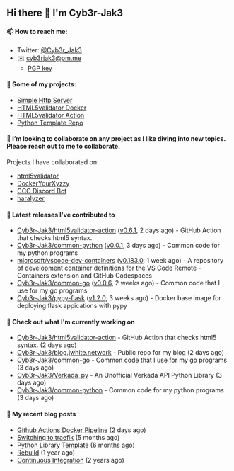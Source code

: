 ## Hi there 👋 I'm Cyb3r-Jak3

#### 📫 How to reach me:
  - Twitter: [@Cyb3r_Jak3](https://twitter.com/Cyb3r_Jak3)
  - ✉️ cyb3rjak3@pm.me
    - [PGP key](https://gist.githubusercontent.com/Cyb3r-Jak3/d1068b61b50239b171faf018a0269f67/raw/b876db002e6b0630795382c0b9134771ffa5fe3a/cyb3rjak3@pm.me.asc)

#### 🔭 Some of my projects:
  - [Simple Http Server](https://github.com/Cyb3r-Jak3/simple_http_server)
  - [HTML5validator Docker](https://github.com/Cyb3r-Jak3/html5validator-docker)
  - [HTML5validator Action](https://github.com/Cyb3r-Jak3/html5validator-action)
  - [Python Template Repo](https://github.com/Cyb3r-Jak3/python_template_repo)

#### 👯 I’m looking to collaborate on any project as I like diving into new topics. Please reach out to me to collaborate.

  Projects I have collaborated on:

  - [html5validator](https://github.com/svenkreiss/html5validator)
  - [DockerYourXyzzy](https://github.com/emcniece/DockerYourXyzzy)
  - [CCC Discord Bot](https://github.com/Competitive-Cyber-Clubs/Discord-Bot)
  - [haralyzer](https://github.com/haralyzer/haralyzer)

#### 🔭 Latest releases I've contributed to

- [Cyb3r-Jak3/html5validator-action](https://github.com/Cyb3r-Jak3/html5validator-action) ([v0.6.1](https://github.com/Cyb3r-Jak3/html5validator-action/releases/tag/v0.6.1), 2 days ago) - GitHub Action that checks html5 syntax.
- [Cyb3r-Jak3/common-python](https://github.com/Cyb3r-Jak3/common-python) ([v0.0.1](https://github.com/Cyb3r-Jak3/common-python/releases/tag/v0.0.1), 3 days ago) - Common code for my python programs
- [microsoft/vscode-dev-containers](https://github.com/microsoft/vscode-dev-containers) ([v0.183.0](https://github.com/microsoft/vscode-dev-containers/releases/tag/v0.183.0), 1 week ago) - A repository of development container definitions for the VS Code Remote - Containers extension and GitHub Codespaces
- [Cyb3r-Jak3/common-go](https://github.com/Cyb3r-Jak3/common-go) ([v0.0.6](https://github.com/Cyb3r-Jak3/common-go/releases/tag/v0.0.6), 2 weeks ago) - Common code that I use for my go programs
- [Cyb3r-Jak3/pypy-flask](https://github.com/Cyb3r-Jak3/pypy-flask) ([v1.2.0](https://github.com/Cyb3r-Jak3/pypy-flask/releases/tag/v1.2.0), 3 weeks ago) - Docker base image for deploying flask appications with pypy

#### 👷 Check out what I'm currently working on

- [Cyb3r-Jak3/html5validator-action](https://github.com/Cyb3r-Jak3/html5validator-action) - GitHub Action that checks html5 syntax. (2 days ago)
- [Cyb3r-Jak3/blog.jwhite.network](https://github.com/Cyb3r-Jak3/blog.jwhite.network) - Public repo for my blog (2 days ago)
- [Cyb3r-Jak3/common-go](https://github.com/Cyb3r-Jak3/common-go) - Common code that I use for my go programs (3 days ago)
- [Cyb3r-Jak3/Verkada_py](https://github.com/Cyb3r-Jak3/Verkada_py) - An Unofficial Verkada API Python Library (3 days ago)
- [Cyb3r-Jak3/common-python](https://github.com/Cyb3r-Jak3/common-python) - Common code for my python programs (3 days ago)

#### 📜 My recent blog posts

- [Github Actions Docker Pipeline](https://blog.jwhite.network/Github-Action-Docker/) (2 days ago)
- [Switching to traefik](https://blog.jwhite.network/Traefik/) (5 months ago)
- [Python Library Template](https://blog.jwhite.network/Python-Template/) (6 months ago)
- [Rebuild](https://blog.jwhite.network/Rebuild/) (1 year ago)
- [Continuous Integration](https://blog.jwhite.network/Continuous-Integration/) (2 years ago)